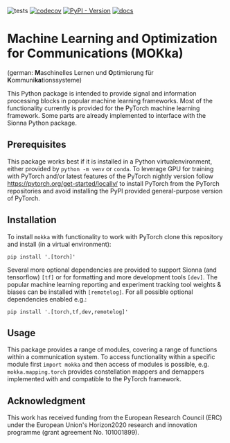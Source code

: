 ![tests](https://github.com/kit-cel/mokka/actions/workflows/python-package.yml/badge.svg) [![codecov](https://codecov.io/gh/kit-cel/mokka/graph/badge.svg?token=GXXZDNJ9W8)](https://codecov.io/gh/kit-cel/mokka) [![PyPI - Version](https://img.shields.io/pypi/v/mokka)](https://pypi.org/project/mokka) [![docs](https://img.shields.io/badge/docs-available-green)](https://kit-cel.github.io/mokka/#)

# Machine Learning and Optimization for Communications (MOKka) 
(german: **M**aschinelles Lernen und **O**ptimierung für **K**ommuni**ka**tionssysteme)

This Python package is intended to provide signal and information processing blocks in popular machine learning frameworks.
Most of the functionality currently is provided for the PyTorch machine learning framework. Some parts are already implemented to interface with the Sionna Python package.

## Prerequisites

This package works best if it is installed in a Python virtualenvironment, either provided by `python -m venv` or `conda`.
To leverage GPU for training with PyTorch and/or latest features of the PyTorch nightly version follow https://pytorch.org/get-started/locally/ to
install PyTorch from the PyTorch repositories and avoid installing the PyPI provided general-purpose version of PyTorch.

## Installation

To install `mokka` with functionality to work with PyTorch clone this repository and install (in a virtual environment):
```
pip install '.[torch]'
```

Several more optional dependencies are provided to support Sionna (and tensorflow) `[tf]` or for formatting and more development tools `[dev]`.
The popular machine learning reporting and experiment tracking tool weights & biases can be installed with `[remotelog]`.
For all possible optional dependencies enabled e.g.:
```
pip install '.[torch,tf,dev,remotelog]'
```

## Usage

This package provides a range of modules, covering a range of functions within a communication system.
To access functionality within a specific module first `import mokka` and then access of modules is possible, e.g. `mokka.mapping.torch` provides
constellation mappers and demappers implemented with and compatible to the PyTorch framework.

## Acknowledgment
This  work  has  received  funding  from  the  European  Research Council (ERC) under the European Union's Horizon2020 research and innovation programme (grant agreement No. 101001899).
